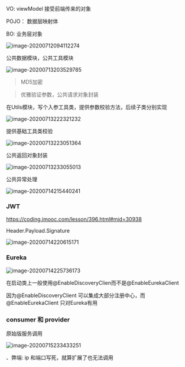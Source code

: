 VO: viewModel  接受前端传来的对象

POJO： 数据层映射体

BO: 业务层对象



![image-20200712094112274](C:\Users\ZeTao\AppData\Roaming\Typora\typora-user-images\image-20200712094112274.png)



公共数据模块，公共工具模块

![image-20200713203529785](C:\Users\ZeTao\AppData\Roaming\Typora\typora-user-images\image-20200713203529785.png)





> MD5加密



> 优雅验证参数，公共请求对象封装

在Utils模块，写个入参工具类，提供参数校验方法，后续子类分别实现

![image-20200713222321232](C:\Users\ZeTao\AppData\Roaming\Typora\typora-user-images\image-20200713222321232.png)



提供基础工具类校验

![image-20200713223051364](C:\Users\ZeTao\AppData\Roaming\Typora\typora-user-images\image-20200713223051364.png)



公共返回对象封装

![image-20200713233055013](C:\Users\ZeTao\AppData\Roaming\Typora\typora-user-images\image-20200713233055013.png)



公共异常处理

![image-20200714215440241](C:\Users\ZeTao\AppData\Roaming\Typora\typora-user-images\image-20200714215440241.png)



### JWT



https://coding.imooc.com/lesson/396.html#mid=30938

Header.Payload.Signature



![image-20200714220615171](C:\Users\ZeTao\AppData\Roaming\Typora\typora-user-images\image-20200714220615171.png)





### Eureka

![image-20200714225736173](C:\Users\ZeTao\AppData\Roaming\Typora\typora-user-images\image-20200714225736173.png)



在启动类上一般使用@EnableDiscoveryClien而不是@EnableEurekaClient

因为@EnableDiscoveryClient 可以集成大部分注册中心，而@EnableEurekaClient 只对Eureka有用



### consumer 和 provider 

原始版服务调用

![image-20200715233433251](C:\Users\ZeTao\AppData\Roaming\Typora\typora-user-images\image-20200715233433251.png)

、弊端: ip 和端口写死，就算扩展了也无法调用

